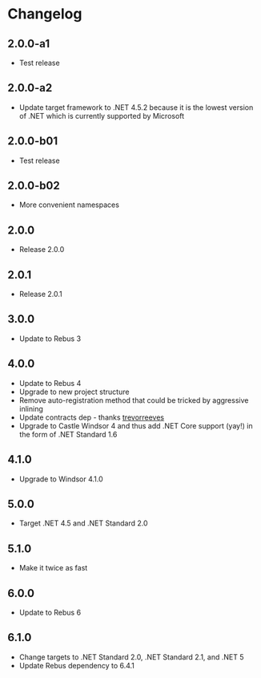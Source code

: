 # Changelog

## 2.0.0-a1
* Test release

## 2.0.0-a2
* Update target framework to .NET 4.5.2 because it is the lowest version of .NET which is currently supported by Microsoft

## 2.0.0-b01
* Test release

## 2.0.0-b02
* More convenient namespaces

## 2.0.0
* Release 2.0.0

## 2.0.1
* Release 2.0.1

## 3.0.0
* Update to Rebus 3

## 4.0.0
* Update to Rebus 4
* Upgrade to new project structure
* Remove auto-registration method that could be tricked by aggressive inlining
* Update contracts dep - thanks [trevorreeves]
* Upgrade to Castle Windsor 4 and thus add .NET Core support (yay!) in the form of .NET Standard 1.6

## 4.1.0
* Upgrade to Windsor 4.1.0

## 5.0.0
* Target .NET 4.5 and .NET Standard 2.0

## 5.1.0
* Make it twice as fast

## 6.0.0
* Update to Rebus 6

## 6.1.0
* Change targets to .NET Standard 2.0, .NET Standard 2.1, and .NET 5
* Update Rebus dependency to 6.4.1

[trevorreeves]: https://github.com/trevorreeves

